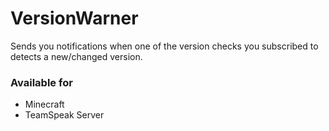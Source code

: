 # VersionWarner

Sends you notifications when one of the version checks you subscribed to detects a new/changed version.

### Available for

 - Minecraft
 - TeamSpeak Server